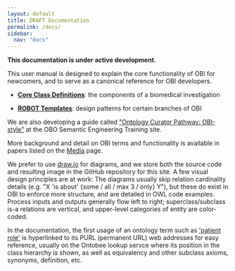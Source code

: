 ```yaml
---
layout: default
title: DRAFT Documentation
permalink: /docs/
sidebar:
  nav: "docs"
---
```


[//]: # (Please put comments like this one into the text to communicate with other OBI-ers)
**This documentation is under active development.**

This user manual is designed to explain the core functionality of OBI for newcomers, and to serve as a canonical reference for OBI developers.

- **[Core Class Definitions](/docs/core-classes/)**: the components of a biomedical investigation

- **[ROBOT Templates](/docs/robot-intro)**: design patterns for certain branches of OBI

We are also developing a guide called ["Ontology Curator Pathway: OBI-style"](https://oboacademy.github.io/obook/pathways/ontology-curator-obi-style/) at the OBO Semantic Engineering Training site.
 
More background and detail on OBI terms and functionality is available in papers listed on the [Media](/media/) page.

We prefer to use [draw.io](http://draw.io) for diagrams, and we store both the source code and resulting image in the GitHub repository for this site. A few visual design principles are at work: The diagrams usually skip relation cardinality details (e.g. "X 'is about' {some / all / max 3 / only} Y"), but these do exist in OBI to enforce more structure, and are detailed in OWL code examples.  Process inputs and outputs generally flow left to right; superclass/subclass is-a relations are vertical, and upper-level categories of entity are color-coded.

In the documentation, the first usage of an ontology term such as ['patient role'](http://purl.obolibrary.org/obo/OBI_0000093) is hyperlinked to its PURL (permanent URL) web addresses for easy reference, usually on the Ontobee lookup servce where its position in the class hierarchy is shown, as well as equivalency and other subclass axioms, synonyms, definition, etc.
